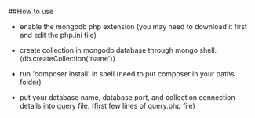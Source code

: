 ##How to use

* enable the mongodb php extension
(you may need to download it first and edit the php.ini file)

* create collection in mongodb database through mongo shell.
(db.createCollection('name'))

* run 'composer install' in shell
(need to put composer in your paths folder)

* put your database name, database port, and
  collection connection details into query file.
(first few lines of query.php file)

